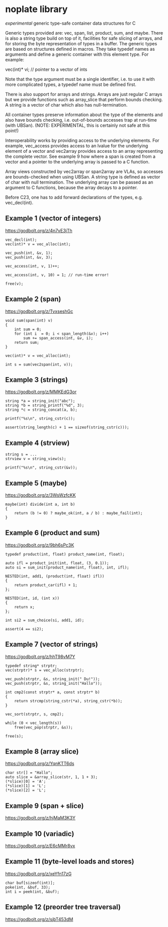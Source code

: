 
noplate library
===============

*experimental* generic type-safe container data structures for C


Generic types provided are: vec, span, list, product, sum, and
maybe.  There is also a string type build on top of it, facilities
for safe slicing of arrays, and for storing the byte representation
of types in a buffer. The generic types are based on structures defined
in macros. They take typedef names as arguments and define a generic
container with this element type. For example:

vec(int)* vi; // pointer to a vector of ints


Note that the type argument must be a single identifier, i.e. to
use it with more complicated types, a typedef name must be defined
first.

There is also support for arrays and strings. Arrays are just
regular C arrays but we provide functions such as array_slice
that perform bounds checking. A string is a vector of char
which also has null-termination.


All container types preserve information about the type of
the elements and also have bounds checking, i.e. out-of-bounds
accesses trap at run-time (with UBSan).  (NOTE: EXPERIMENTAL,
this is certainly not safe at this point!)


Interoperability works by providing access to the underlying
elements. For example, vec_access provides access to an
lvalue for the underlying element of a vector and vec2array
provides access to an array representing the complete vector.
See example 9 how where a span is created from a vector and
a pointer to the underlying array is passed to a C function.

Array views constructed by vec2array or span2array are VLAs,
so accesses are bounds-checked when using UBSan. A string
type is defined as vector of char with null termination. The
underlying array can be passed as an argument to C functions,
because the array decays to a pointer.

Before C23, one has to add forward declarations of the types,
e.g. vec_decl(int).


Example 1 (vector of integers)
------------------------------

https://godbolt.org/z/4n7vE3jTh

	vec_decl(int);
	vec(int)* v = vec_alloc(int);

	vec_push(int, &v, 1);
	vec_push(int, &v, 3);

	vec_access(int, v, 1)++;

	vec_access(int, v, 10) = 1;	// run-time error!

	free(v);


Example 2 (span)
----------------

https://godbolt.org/z/TvxseshGc

    void sum(span(int) v)
    {
        int sum = 0;
        for (int i  = 0; i < span_length(&v); i++)
            sum += span_access(int, &v, i);
        return sum;
    }

	vec(int)* v = vec_alloc(int);

	int s = sum(vec2span(int, v));


Example 3 (strings)
-------------------

https://godbolt.org/z/MMKEdG3or

    string *a = string_init("abc");
    string *b = string_printf("%d", 3);
    string *c = string_concat(a, b);

    printf("%s\n", string_cstr(c));

    assert(string_length(c) + 1 == sizeof(string_cstr(c)));


Example 4 (strview)
-------------------

    string s = ...
    strview v = string_view(s);

	printf("%s\n", string_cstr(&v));


Example 5 (maybe)
-----------------

https://godbolt.org/z/3WsWzfcKK

    maybe(int) divide(int a, int b)
    {
        return (b != 0) ? maybe_ok(int, a / b) : maybe_fail(int);
    }


Example 6 (product and sum)
------------------------------

https://godbolt.org/z/9bh6sPc3K

    typedef product(int, float) product_name(int, float);

	auto ifl = product_init(int, float, (3, 0.1));
	auto si = sum_init(product_name(int, float), int, ifl);

	NESTED(int, add1, (product(int, float) ifl))
    {
        return product_car(ifl) + 1;
    };

	NESTED(int, id, (int x))
    {
        return x;
    };

	int si2 = sum_choice(si, add1, id);

	assert(4 == si2);



Example 7 (vector of strings)
-----------------------------

https://godbolt.org/z/hhT98vM7Y

	typedef string* strptr;
	vec(strptr)* s = vec_alloc(strptr);

	vec_push(strptr, &s, string_init(" Du!"));
	vec_push(strptr, &s, string_init("Hallo"));

	int cmp2(const strptr* a, const strptr* b)
	{
		return strcmp(string_cstr(*a), string_cstr(*b));
	}

	vec_sort(strptr, s, cmp2);

	while (0 < vec_length(s))
		free(vec_pop(strptr, &s));

	free(s);



Example 8 (array slice)
-----------------------

https://godbolt.org/z/YqnKTT6ds

    char str[] = "Hallo";
	auto slice = &array_slice(str, 1, 1 + 3);
	(*slice)[0] = 'A';
	(*slice)[1] = 'L';
	(*slice)[2] = 'L';


Example 9 (span + slice)
------------------------

https://godbolt.org/z/hjMaM3K3Y


Example 10 (variadic)
---------------------

https://godbolt.org/z/E6cMMr8vx



Example 11 (byte-level loads and stores)
---------------------------------------

https://godbolt.org/z/xeYfn17zG

	char buf[sizeof(int)];
	poke(int, &buf, 33);
    int i = peek(int, &buf);


Example 12 (preorder tree traversal)
------------------------------------

https://godbolt.org/z/sjbT453dM




